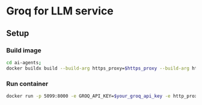 # Groq for LLM service


## Setup


### Build image
```bash
cd ai-agents;
docker buildx build --build-arg https_proxy=$https_proxy --build-arg http_proxy=$http_proxy -t ai-agents/groq:latest -f comps/groq/Dockerfile  .;
```

### Run container

```bash
docker run -p 5099:8000 -e GROQ_API_KEY=$your_groq_api_key -e http_proxy=$http_proxy -e https_proxy=$https_proxy ai-agents/groq:latest
```

